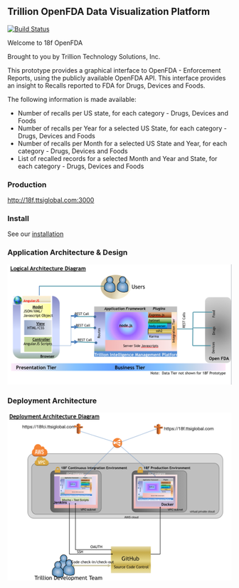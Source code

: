 ## Trillion OpenFDA Data Visualization Platform

[![Build Status](http://18fci.ttsiglobal.com:8080/buildStatus/icon?job=18f-openfda)](http://18fci.ttsiglobal.com:8080/me/my-views/view/All/job/18f-openfda/)

Welcome to 18f OpenFDA

Brought to you by Trillion Technology Solutions, Inc.

This prototype provides a graphical interface to OpenFDA - Enforcement Reports, using the publicly available OpenFDA API. This interface provides an insight to Recalls reported to FDA for Drugs, Devices and Foods.

The following information is made available:
* Number of recalls per US state, for each category - Drugs, Devices and Foods
* Number of recalls per Year for a selected US State, for each category - Drugs, Devices and Foods
* Number of recalls per Month for a selected US State and Year, for each category - Drugs, Devices and Foods
* List of recalled records for a selected Month and Year and State, for each category - Drugs, Devices and Foods

### Production
http://18f.ttsiglobal.com:3000

### Install
See our [installation](INSTALL.md)

### Application Architecture & Design
![Application Archicture](/doc/Architecture.png)

### Deployment Architecture
![Deployment Archicture](/doc/Deployment.png)
